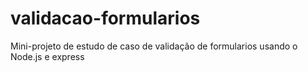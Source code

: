 # validacao-formularios
Mini-projeto de estudo de caso de validação de formularios usando o Node.js e express
